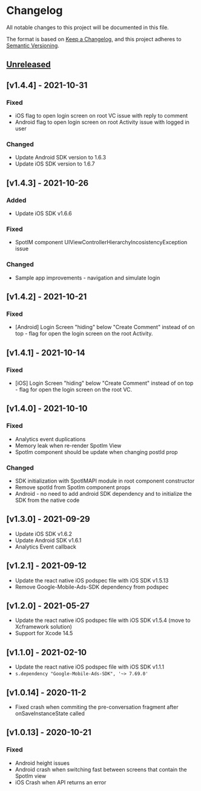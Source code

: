 # Changelog
All notable changes to this project will be documented in this file.

The format is based on [Keep a Changelog](https://keepachangelog.com/en/1.0.0/),
and this project adheres to [Semantic Versioning](https://semver.org/spec/v2.0.0.html).

## [Unreleased]

## [v1.4.4] - 2021-10-31

### Fixed
- iOS flag to open login screen on root VC issue with reply to comment
- Android flag to open login screen on root Activity issue with logged in user

### Changed
- Update Android SDK version to 1.6.3
- Update iOS SDK version to 1.6.7

## [v1.4.3] - 2021-10-26

### Added
- Update iOS SDK v1.6.6

### Fixed
- SpotIM component UIViewControllerHierarchyIncosistencyException issue

### Changed
- Sample app improvements - navigation and simulate login

## [v1.4.2] - 2021-10-21

### Fixed
- [Android] Login Screen "hiding" below "Create Comment" instead of on top - flag for open the login screen on the root Activity.

## [v1.4.1] - 2021-10-14

### Fixed
- [iOS] Login Screen "hiding" below "Create Comment" instead of on top - flag for open the login screen on the root VC.


## [v1.4.0] - 2021-10-10

### Fixed
- Analytics event duplications
- Memory leak when re-render SpotIm View
- SpotIm component should be update when changing postId prop

### Changed
- SDK initialization with SpotIMAPI module in root component constructor
- Remove spotId from SpotIm component props
- Android - no need to add android SDK dependency and to initialize the SDK from the native code

## [v1.3.0] - 2021-09-29

- Update iOS SDK v1.6.2
- Update Android SDK v1.6.1
- Analytics Event callback

## [v1.2.1] - 2021-09-12

- Update the react native iOS podspec file with iOS SDK v1.5.13
- Remove Google-Mobile-Ads-SDK dependency from podspec

## [v1.2.0] - 2021-05-27

- Update the react native iOS podspec file with iOS SDK v1.5.4 (move to Xcframework solution)
- Support for Xcode 14.5

## [v1.1.0] - 2021-02-10

- Update the react native iOS podspec file with iOS SDK v1.1.1
- `s.dependency "Google-Mobile-Ads-SDK", '~> 7.69.0'`



## [v1.0.14] - 2020-11-2
- Fixed crash when commiting the pre-conversation fragment after onSaveInstanceState called

## [v1.0.13] - 2020-10-21
### Fixed
- Android height issues
- Android crash when switching fast between screens that contain the SpotIm view
- iOS Crash when API returns an error

[Unreleased]: https://github.com/SpotIM/spotim-react-native-sdk/compare/v1.0.13...master
[1.0.13]: https://github.com/SpotIM/spotim-react-native-sdk/compare/1.0.12...v1.0.13
